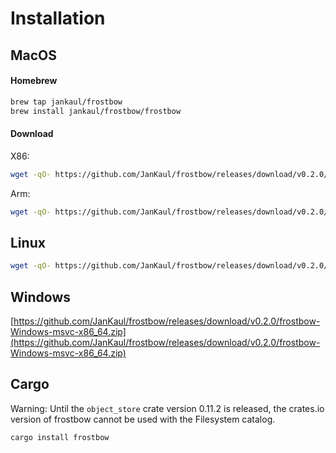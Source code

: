 # Installation

## MacOS

#### Homebrew

```bash
brew tap jankaul/frostbow
brew install jankaul/frostbow/frostbow
```

#### Download

X86:
```bash
wget -qO- https://github.com/JanKaul/frostbow/releases/download/v0.2.0/frostbow-macOS-x86_64.tar.gz | tar xvz
```

Arm:
```bash
wget -qO- https://github.com/JanKaul/frostbow/releases/download/v0.2.0/frostbow-macOS-arm64.tar.gz | tar xvz
```

## Linux

```bash
wget -qO- https://github.com/JanKaul/frostbow/releases/download/v0.2.0/frostbow-Linux-gnu-x86_64.tar.gz | tar xvz
```

## Windows

[https://github.com/JanKaul/frostbow/releases/download/v0.2.0/frostbow-Windows-msvc-x86_64.zip](https://github.com/JanKaul/frostbow/releases/download/v0.2.0/frostbow-Windows-msvc-x86_64.zip)

## Cargo

Warning: Until the `object_store` crate version 0.11.2 is released, the crates.io version of frostbow cannot be used with the Filesystem catalog.

```bash
cargo install frostbow
```